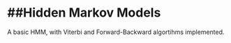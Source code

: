 ##Hidden Markov Models
=======================

A basic HMM, with Viterbi and Forward-Backward algortihms implemented.  

